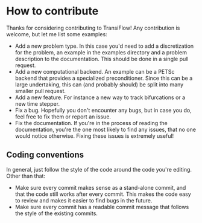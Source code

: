 # How to contribute

Thanks for considering contributing to TransiFlow! Any contribution is welcome, but let me list some examples:

- Add a new problem type. In this case you'd need to add a discretization for the problem, an example in the examples directory and a problem description to the documentation. This should be done in a single pull request.
- Add a new computational backend. An example can be a PETSc backend that provides a specialized preconditioner. Since this can be a large undertaking, this can (and probably should) be split into many smaller pull request.
- Add a new feature. For instance a new way to track bifurcations or a new time stepper.
- Fix a bug. Hopefully you don't encounter any bugs, but in case you do, feel free to fix them or report an issue.
- Fix the documentation. If you're in the process of reading the documentation, you're the one most likely to find any issues, that no one would notice otherwise. Fixing these issues is extremely useful!

## Coding conventions

In general, just follow the style of the code around the code you're editing. Other than that:

- Make sure every commit makes sense as a stand-alone commit, and that the code still works after every commit. This makes the code easy to review and makes it easier to find bugs in the future.
- Make sure every commit has a readable commit message that follows the style of the existing commits.